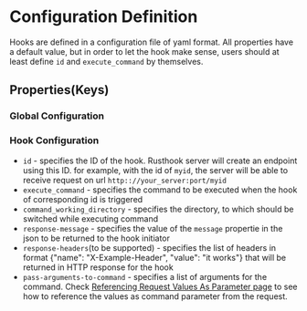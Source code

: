 # Configuration Definition
Hooks are defined in a configuration file of yaml format. All properties have a default value, but in order to let the hook make sense, users should at least define `id` and `execute_command` by themselves.

## Properties(Keys)
### Global Configuration

### Hook Configuration
+ `id` - specifies the ID of the hook. Rusthook server will create an endpoint using this ID. for example, with the id of `myid`, the server will be able to receive request on url `http:://your_server:port/myid`
+ `execute_command` - specifies the command to be executed when the hook of corresponding id is triggered
+ `command_working_directory` - specifies the directory, to which should be switched while executing command
+ `response-message` - specifies the value of the `message` propertie in the json to be returned to the hook initiator
+ `response-headers`(to be supported) - specifies the list of headers in format {"name": "X-Example-Header", "value": "it works"} that will be returned in HTTP response for the hook
+ `pass-arguments-to-command` - specifies a list of arguments for the command. Check [Referencing Request Values As Parameter page](Referencing-Request-Values-As-Parameter.md) to see how to reference the values as command parameter from the request.